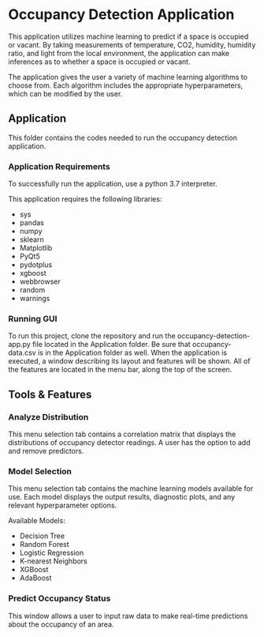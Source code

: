 # Occupancy Detection Application
This application utilizes machine learning to predict if a space is occupied or vacant. By taking measurements of temperature, CO2, humidity, humidity ratio, and light from the local environment, the application can make inferences as to whether a space is occupied or vacant. 

The application gives the user a variety of machine learning algorithms to choose from. Each algorithm includes the appropriate hyperparameters, which can be modified by the user.

## Application
This folder contains the codes needed to run the occupancy detection application.

### Application Requirements
To successfully run the application, use a python 3.7 interpreter.

This application requires the following libraries:

  * sys
  * pandas
  * numpy
  * sklearn
  * Matplotlib
  * PyQt5
  * pydotplus
  * xgboost
  * webbrowser
  * random
  * warnings

### Running GUI
To run this project, clone the repository and run the occupancy-detection-app.py file located in the Application folder. Be sure that occupancy-data.csv is in the Application folder as well. When the application is executed, a window describing its layout and features will be shown. All of the features are located in the menu bar, along the top of the screen.

## Tools & Features
### Analyze Distribution
This menu selection tab contains a correlation matrix that displays the distributions of occupancy detector readings. A user has the option to add and remove predictors.

### Model Selection
This menu selection tab contains the machine learning models available for use. Each model displays the output results, diagnostic plots, and any relevant hyperparameter options.

Available Models:

  * Decision Tree
  * Random Forest
  * Logistic Regression
  * K-nearest Neighbors
  * XGBoost
  * AdaBoost
  
### Predict Occupancy Status
This window allows a user to input raw data to make real-time predictions about the occupancy of an area.
